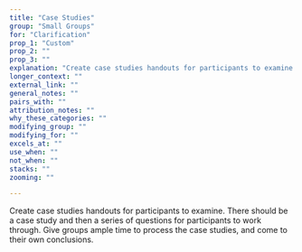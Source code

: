 ```yaml
---
title: "Case Studies"
group: "Small Groups"
for: "Clarification"
prop_1: "Custom"
prop_2: ""
prop_3: ""
explanation: "Create case studies handouts for participants to examine. There should be a case study and then a series of questions for participants to work through. Give groups ample time to process the case studies, and come to their own conclusions."
longer_context: ""
external_link: ""
general_notes: ""
pairs_with: ""
attribution_notes: ""
why_these_categories: ""
modifying_group: ""
modifying_for: ""
excels_at: ""
use_when: ""
not_when: ""
stacks: ""
zooming: ""

---
```


Create case studies handouts for participants to examine. There should be a case study and then a series of questions for participants to work through. Give groups ample time to process the case studies, and come to their own conclusions.
